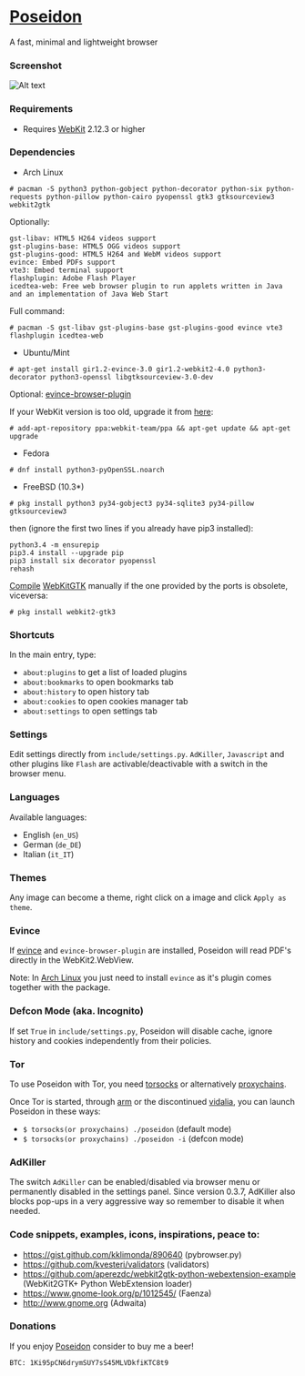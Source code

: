 # [Poseidon](https://sidus-dev.github.io/projects/poseidon/index.html)
A fast, minimal and lightweight browser

### Screenshot

![Alt text](http://m-net.arbornet.org/~sidus/images/gscreenshot_2016-09-09-150033.png "Poseidon on Arch Linux")

### Requirements

* Requires [WebKit](https://webkitgtk.org/) 2.12.3 or higher

### Dependencies

* Arch Linux

`# pacman -S python3 python-gobject python-decorator python-six python-requests python-pillow python-cairo pyopenssl gtk3 gtksourceview3 webkit2gtk`

Optionally:

```
gst-libav: HTML5 H264 videos support
gst-plugins-base: HTML5 OGG videos support
gst-plugins-good: HTML5 H264 and WebM videos support
evince: Embed PDFs support
vte3: Embed terminal support
flashplugin: Adobe Flash Player
icedtea-web: Free web browser plugin to run applets written in Java and an implementation of Java Web Start
```

Full command:

`# pacman -S gst-libav gst-plugins-base gst-plugins-good evince vte3 flashplugin icedtea-web`

* Ubuntu/Mint

`# apt-get install gir1.2-evince-3.0 gir1.2-webkit2-4.0 python3-decorator python3-openssl libgtksourceview-3.0-dev`

Optional: [evince-browser-plugin](http://packages.ubuntu.com/en/yakkety/browser-plugin-evince)

If your WebKit version is too old, upgrade it from [here](https://launchpad.net/~webkit-team/+archive/ubuntu/ppa):

`# add-apt-repository ppa:webkit-team/ppa && apt-get update && apt-get upgrade`

* Fedora

`# dnf install python3-pyOpenSSL.noarch`

* FreeBSD (10.3*)

`# pkg install python3 py34-gobject3 py34-sqlite3 py34-pillow gtksourceview3`

then (ignore the first two lines if you already have pip3 installed):

```
python3.4 -m ensurepip
pip3.4 install --upgrade pip
pip3 install six decorator pyopenssl
rehash
```

[Compile](https://trac.webkit.org/wiki/BuildingGtk) [WebKitGTK](https://webkit.org/getting-the-code/) manually if the one provided by the ports is obsolete, viceversa:

`# pkg install webkit2-gtk3`

### Shortcuts

In the main entry, type:

* `about:plugins` to get a list of loaded plugins
* `about:bookmarks` to open bookmarks tab
* `about:history` to open history tab
* `about:cookies` to open cookies manager tab
* `about:settings` to open settings tab

### Settings

Edit settings directly from `include/settings.py`. `AdKiller`, `Javascript` and other plugins like `Flash` are activable/deactivable with a switch in the browser menu.

### Languages

Available languages:

* English (`en_US`)
* German (`de_DE`)
* Italian (`it_IT`)

### Themes

Any image can become a theme, right click on a image and click `Apply as theme`.

### Evince

If [evince](https://wiki.gnome.org/Apps/Evince) and `evince-browser-plugin` are installed, Poseidon will read PDF's directly in the WebKit2.WebView.

Note: In [Arch Linux](https://www.archlinux.org/) you just need to install `evince` as it's plugin comes together with the package.

### Defcon Mode (aka. Incognito)

If set `True` in `include/settings.py`, Poseidon will disable cache, ignore history and cookies independently from their policies.

### Tor

To use Poseidon with Tor, you need [torsocks](https://github.com/dgoulet/torsocks) or alternatively [proxychains](https://github.com/haad/proxychains).

Once Tor is started, through [arm](https://www.torproject.org/projects/arm.html.en) or the discontinued [vidalia](https://en.wikipedia.org/wiki/Vidalia_(software)), you can launch Poseidon in these ways:

* `$ torsocks(or proxychains) ./poseidon` (default mode)
* `$ torsocks(or proxychains) ./poseidon -i` (defcon mode)

### AdKiller

The switch `AdKiller` can be enabled/disabled via browser menu or permanently disabled in the settings panel.
Since version 0.3.7, AdKiller also blocks pop-ups in a very aggressive way so remember to disable it when needed.

### Code snippets, examples, icons, inspirations, peace to:

* https://gist.github.com/kklimonda/890640 (pybrowser.py)
* https://github.com/kvesteri/validators (validators)
* https://github.com/aperezdc/webkit2gtk-python-webextension-example (WebKit2GTK+ Python WebExtension loader)
* https://www.gnome-look.org/p/1012545/ (Faenza)
* http://www.gnome.org (Adwaita)

### Donations

If you enjoy [Poseidon](https://github.com/sidus-dev/poseidon)
consider to buy me a beer!

`BTC: 1Ki95pCN6drymSUY7sS45MLVDkfiKTC8t9`
